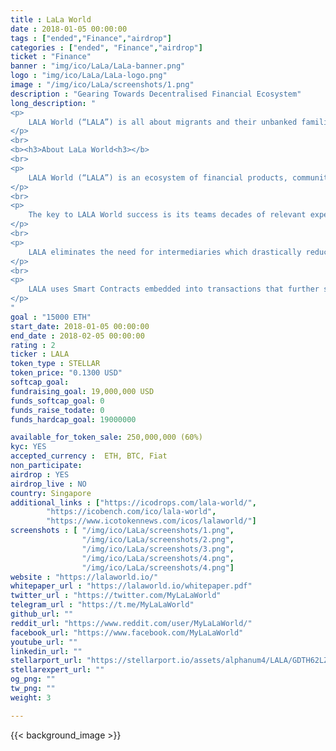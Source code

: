 ```yaml
---
title : LaLa World
date : 2018-01-05 00:00:00
tags : ["ended","Finance","airdrop"]
categories : ["ended", "Finance","airdrop"]
ticket : "Finance"
banner : "img/ico/LaLa/LaLa-banner.png"
logo : "img/ico/LaLa/LaLa-logo.png"
image : "/img/ico/LaLa/screenshots/1.png"
description : "Gearing Towards Decentralised Financial Ecosystem"
long_description: "
<p>
	LALA World (“LALA”) is all about migrants and their unbanked families. Its an ECOSYSTEM enabled by the LALA Wallet as a PLATFORM, a single sign on platform revolving around their issues and problems. Employment issues, digital ID’s, communities build up, government and NGO partnerships, health issues, and of course, a new financial ecosystem for the huge underbanked population by capitalizing the Blockchain revolution to bridge the gap between cash, digital and the crypto world. By creating a whole new peer to peer ecosystem, LALA aims to revolutionize the way individuals, small businesses and micro entrepreneurs transact, make payments, borrow money and associated products like insurances, domestic and cross border remittances, cards and other general banking products.
</p>
<br>
<b><h3>About LaLa World<h3></b>
<br>
<p>
	LALA World (“LALA”) is an ecosystem of financial products, communities and technology for the underbanked. The base of this Ecosystem is the LALA Wallet platform. By creating a whole new peer to peer infrastructure, LALA aims to revolutionize the way individuals, small businesses and micro entrepreneurs transact, make domestic and cross border payments, borrow money and associated products like insurances, cards, wealth and other general banking products.
</p>
<br>
<p>
	The key to LALA World success is its teams decades of relevant experience in such business as well as its state of the art technology. LALA has already struck various partnerships across Asia, Africa, Middle East and CIS. That means real customers, real people and use cases. A prototype PoC is being tested across users in beta stage to get feedback and make the system more robust.
</p>
<br>
<p>
	LALA eliminates the need for intermediaries which drastically reduces settlement time and creates efficiencies. Storing transactions on Blockchain eliminates complicated procedures and clearinghouses, saving time, money and the risk of error. The allowance of frictionless savings and investment gives people more control over their financial destiny.
</p>
<br>
<p>	
	LALA uses Smart Contracts embedded into transactions that further simplify complex procurement, negotiation and verification processes.
</p>
"
goal : "15000 ETH"
start_date: 2018-01-05 00:00:00
end_date : 2018-02-05 00:00:00
rating : 2
ticker : LALA
token_type : STELLAR
token_price: "0.1300 USD"
softcap_goal: 
fundraising_goal: 19,000,000 USD
funds_softcap_goal: 0
funds_raise_todate: 0
funds_hardcap_goal: 19000000

available_for_token_sale: 250,000,000 (60%)
kyc: YES 
accepted_currency :  ETH, BTC, Fiat
non_participate: 
airdrop : YES
airdrop_live : NO
country: Singapore
additional_links : ["https://icodrops.com/lala-world/",
        "https://icobench.com/ico/lala-world",
        "https://www.icotokennews.com/icos/lalaworld/"]
screenshots : [ "/img/ico/LaLa/screenshots/1.png",
                "/img/ico/LaLa/screenshots/2.png",
                "/img/ico/LaLa/screenshots/3.png",
                "/img/ico/LaLa/screenshots/4.png",
				"/img/ico/LaLa/screenshots/4.png"]
website : "https://lalaworld.io/"
whitepaper_url : "https://lalaworld.io/whitepaper.pdf"
twitter_url : "https://twitter.com/MyLaLaWorld"
telegram_url : "https://t.me/MyLaLaWorld"
github_url: ""
reddit_url: "https://www.reddit.com/user/MyLaLaWorld/"
facebook_url: "https://www.facebook.com/MyLaLaWorld"
youtube_url: ""
linkedin_url: ""
stellarport_url: "https://stellarport.io/assets/alphanum4/LALA/GDTH62LZHEMDIQWAZO2OSEGH3ZGXRAX3BPDEJNWVXGXUKPXS2KSBE7FA"
stellarexpert_url: ""
og_png: ""
tw_png: ""
weight: 3

---
```



{{< background_image >}}
